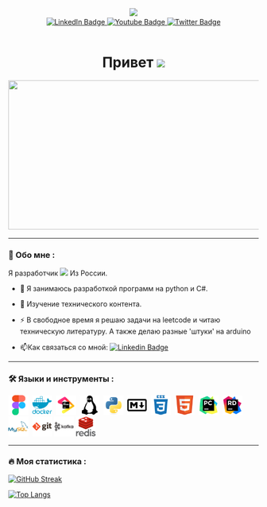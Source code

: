 <div id="header" align="center">
  <img src="https://media.giphy.com/media/eg4q8ka6zQuQ2qgKwe/giphy.gif" width="300"/>

  <div id="badges">
  <a href="https://t.me/RKSI_maksim">
    <img src="https://img.shields.io/badge/Telegram-blue?style=for-the-badge&logo=Telegram&logoColor=white" alt="LinkedIn Badge"/>
  </a>
  <a href="https://discord.com/channels/@максим2200">
    <img src="https://img.shields.io/badge/Dicord-darkblue?style=for-the-badge&logo=Discord&logoColor=white" alt="Youtube Badge"/>
  </a>
  <a href="https://vk.com/maksim_beloglazov">
    <img src="https://img.shields.io/badge/VK-blue?style=for-the-badge&logo=VK&logoColor=white" alt="Twitter Badge"/>
  </a>
</div>
<img src="https://komarev.com/ghpvc/?username=Prog-Maksim&style=flat-square&color=blue" alt=""/>

<h1>
  Привет 
  <img src="https://media.giphy.com/media/v1.Y2lkPTc5MGI3NjExY3BsMGM1anlyMmc0dndtMW5kMWpoc3JxaHJ1OXgzMTFrbnVjaTdscCZlcD12MV9pbnRlcm5hbF9naWZfYnlfaWQmY3Q9cw/hvRJCLFzcasrR4ia7z/giphy.gif" width="30px"/>
</h1>

<div align="center">
  <img src="https://media.giphy.com/media/3oKIPEqDGUULpEU0aQ/giphy.gif" width="600" height="300"/>
</div>
</div>

---

### :adult: Обо мне :
Я разработчик <img src="https://media.giphy.com/media/WUlplcMpOCEmTGBtBW/giphy.gif" width="30"> Из России.

- :telescope: Я занимаюсь разработкой программ на python и C#.

- :seedling: Изучение технического контента.

- :zap: В свободное время я решаю задачи на leetcode и читаю техническую литературу. А также делаю разные 'штуки' на arduino

- :mailbox:Как связаться со мной: [![Linkedin Badge](https://img.shields.io/badge/Telegram-blue?logo=Telegram&logoColor=white)](https://t.me/RKSI_maksim)

---

### :hammer_and_wrench: Языки и инструменты :

<div>
  <img src="https://github.com/devicons/devicon/blob/master/icons/figma/figma-original.svg" title="Figma" alt="Figma" width="40" height="40"/>&nbsp;
  <img src="https://github.com/devicons/devicon/blob/master/icons/docker/docker-plain-wordmark.svg" title="Docker" alt="Docker" width="40" height="40"/>&nbsp;
  <img src="https://github.com/devicons/devicon/blob/master/icons/jetbrains/jetbrains-original.svg" title="JetBrains" alt="JetBrains" width="40" height="40"/>&nbsp;
  <img src="https://github.com/devicons/devicon/blob/master/icons/linux/linux-plain.svg" title="Linux" alt="Linux" width="40" height="40"/>&nbsp;
  <img src="https://github.com/devicons/devicon/blob/master/icons/python/python-original.svg" title="Python" alt="Python" width="40" height="40"/>&nbsp;
  <img src="https://github.com/devicons/devicon/blob/master/icons/markdown/markdown-original.svg" title="Markdown" alt="Markdown" width="40" height="40"/>&nbsp;
  <img src="https://github.com/devicons/devicon/blob/master/icons/css3/css3-plain-wordmark.svg"  title="CSS" alt="CSS" width="40" height="40"/>&nbsp;
  <img src="https://github.com/devicons/devicon/blob/master/icons/html5/html5-original.svg" title="HTML5" alt="HTML" width="40" height="40"/>&nbsp;
  <img src="https://github.com/devicons/devicon/blob/master/icons/pycharm/pycharm-original.svg" title="PyCharm" alt="PyCharm" width="40" height="40"/>&nbsp;
  <img src="https://github.com/devicons/devicon/blob/master/icons/rider/rider-original.svg" title="Git" **alt="Git" width="40" height="40"/>
  <img src="https://github.com/devicons/devicon/blob/master/icons/mysql/mysql-original-wordmark.svg" title="MySQL"  alt="MySQL" width="40" height="40"/>&nbsp;
  <img src="https://github.com/devicons/devicon/blob/master/icons/git/git-original-wordmark.svg" title="Git" **alt="Git" width="40" height="40"/>
  <img src="https://github.com/devicons/devicon/blob/master/icons/apachekafka/apachekafka-original-wordmark.svg" title="Git" **alt="Git" width="40" height="40"/>
  <img src="https://github.com/devicons/devicon/blob/master/icons/redis/redis-original-wordmark.svg" title="Git" **alt="Git" width="40" height="40"/>
</div>

---

### :fire: Моя статистика :

[![GitHub Streak](http://github-readme-streak-stats.herokuapp.com?user=Prog-Maksim&theme=dark&background=000000)](https://git.io/streak-stats)

[![Top Langs](https://github-readme-stats.vercel.app/api/top-langs/?username=Prog-Maksim&layout=compact&theme=vision-friendly-dark)](https://github.com/anuraghazra/github-readme-stats)

